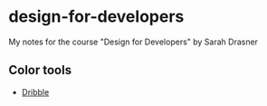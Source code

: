 # design-for-developers
My notes for the course "Design for Developers" by Sarah Drasner

## Color tools
- [Dribble](https://dribbble.com/)
